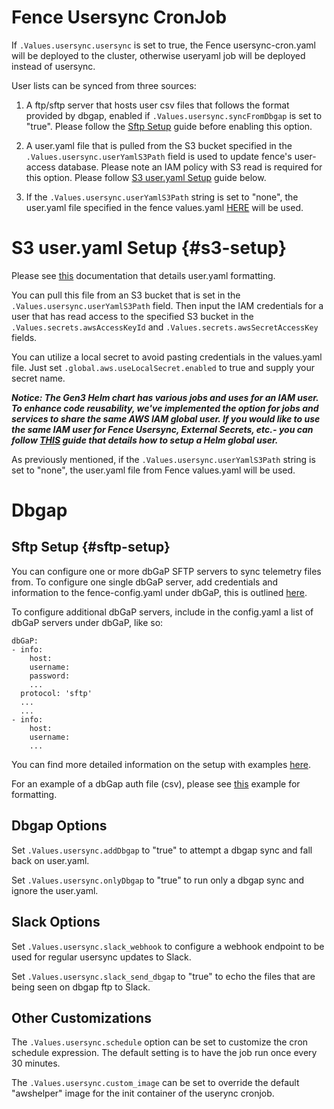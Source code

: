 # Fence Usersync CronJob

If `.Values.usersync.usersync` is set to true, the Fence usersync-cron.yaml will be deployed to the cluster, otherwise useryaml job will be deployed instead of usersync.

User lists can be synced from three sources:

1. A ftp/sftp server that hosts user csv files that follows the format provided by dbgap, enabled if `.Values.usersync.syncFromDbgap` is set to "true". Please follow the [Sftp Setup](#sftp-setup) guide before enabling this option.

2. A user.yaml file that is pulled from the S3 bucket specified in the `.Values.usersync.userYamlS3Path` field is used to update fence's user-access database. Please note an IAM policy with S3 read is required for this option. Please follow [S3 user.yaml Setup](#s3-setup) guide below.

3. If the `.Values.usersync.userYamlS3Path` string is set to "none", the user.yaml file specified in the fence values.yaml [HERE](https://github.com/uc-cdis/gen3-helm/blob/c7b8959cdf5f7756b29c33ff330923e95981827c/helm/fence/values.yaml#L449-L1319) will be used.
 


# S3 user.yaml Setup {#s3-setup}
Please see [this](https://github.com/uc-cdis/fence/blob/master/docs/user.yaml_guide.md) documentation that details user.yaml formatting.

You can pull this file from an S3 bucket that is set in the `.Values.usersync.userYamlS3Path` field. Then input the IAM credentials for a user that has read access to the specified S3 bucket in the `.Values.secrets.awsAccessKeyId` and `.Values.secrets.awsSecretAccessKey` fields. 

You can utilize a local secret to avoid pasting credentials in the values.yaml file. Just set `.global.aws.useLocalSecret.enabled` to true and supply your secret name.

***Notice:
The Gen3 Helm chart has various jobs and uses for an IAM user. To enhance code reusability, we've implemented the option for jobs and services to share the same AWS IAM global user. If you would like to use the same IAM user for Fence Usersync, External Secrets, etc.- you can follow [THIS](global_iam_helm_user.md) guide that details how to setup a Helm global user.***

As previously mentioned, if the `.Values.usersync.userYamlS3Path` string is set to "none", the user.yaml file from Fence values.yaml will be used. 
 


# Dbgap
## Sftp Setup {#sftp-setup}
You can configure one or more dbGaP SFTP servers to sync telemetry files from. To configure one single dbGaP server, add credentials and information to the fence-config.yaml under dbGaP, this is outlined [here](https://github.com/uc-cdis/gen3-helm/blob/c7b8959cdf5f7756b29c33ff330923e95981827c/helm/fence/values.yaml#L1796).

To configure additional dbGaP servers, include in the config.yaml a list of dbGaP servers under dbGaP, like so:

```
dbGaP:
- info:
    host:
    username:
    password:
    ...
  protocol: 'sftp'
  ...
  ...
- info:
    host:
    username:
    ...
````

You can find more detailed information on the setup with examples [here](https://github.com/uc-cdis/fence/blob/master/docs/usersync.md).

For an example of a dbGap auth file (csv), please see [this](https://github.com/uc-cdis/fence/blob/master/docs/usersync.md#example-of-dbgap-authorization-file-csv-format) example for formatting. 

## Dbgap Options
 Set `.Values.usersync.addDbgap` to "true" to attempt a dbgap sync and fall back on user.yaml.

 Set `.Values.usersync.onlyDbgap` to "true" to run only a dbgap sync and ignore the user.yaml. 

## Slack Options
  Set `.Values.usersync.slack_webhook` to configure a webhook endpoint to be used for regular usersync updates to Slack.

  Set `.Values.usersync.slack_send_dbgap` to "true" to echo the files that are being seen on dbgap ftp to Slack.
 


## Other Customizations
  The `.Values.usersync.schedule` option can be set to customize the cron schedule expression. The default setting is to have the job run once every 30 minutes. 

  The `.Values.usersync.custom_image` can be set to override the default "awshelper" image for the init container of the userync cronjob.